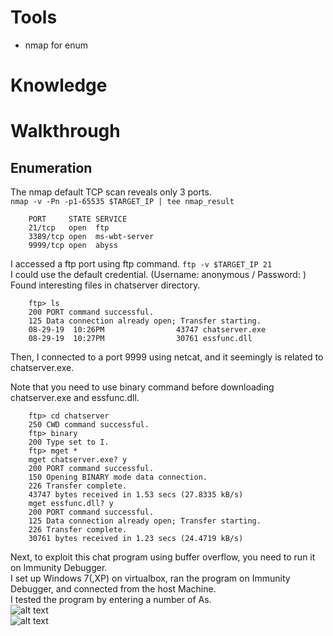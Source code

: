 # Tools
* nmap for enum  
# Knowledge

# Walkthrough
## Enumeration
The nmap default TCP scan reveals only 3 ports.  
```nmap -v -Pn -p1-65535 $TARGET_IP | tee nmap_result```  
```
	PORT     STATE SERVICE
	21/tcp   open  ftp
	3389/tcp open  ms-wbt-server
	9999/tcp open  abyss
```  
I accessed a ftp port using ftp command.
```ftp -v $TARGET_IP 21```  
I could use the default credential. (Username: anonymous / Password: )  
Found interesting files in chatserver directory.  
```
	ftp> ls
	200 PORT command successful.
	125 Data connection already open; Transfer starting.
	08-29-19  10:26PM                43747 chatserver.exe
	08-29-19  10:27PM                30761 essfunc.dll
```  

Then, I connected to a port 9999 using netcat, and it seemingly is related to chatserver.exe.  

Note that you need to use binary command before downloading chatserver.exe and essfunc.dll.  
```
	ftp> cd chatserver
	250 CWD command successful.
	ftp> binary
	200 Type set to I.
	ftp> mget *
	mget chatserver.exe? y
	200 PORT command successful.
	150 Opening BINARY mode data connection.
	226 Transfer complete.
	43747 bytes received in 1.53 secs (27.8335 kB/s)
	mget essfunc.dll? y
	200 PORT command successful.
	125 Data connection already open; Transfer starting.
	226 Transfer complete.
	30761 bytes received in 1.23 secs (24.4719 kB/s)
```

Next, to exploit this chat program using buffer overflow, you need to run it on Immunity Debugger.  
I set up Windows 7(,XP) on virtualbox, ran the program on Immunity Debugger, and connected from the host Machine.  
I tested the program by entering a number of As.  
![alt text](./images/As.png?raw=true)  
![alt text](./images/registers.png?raw=true)  
